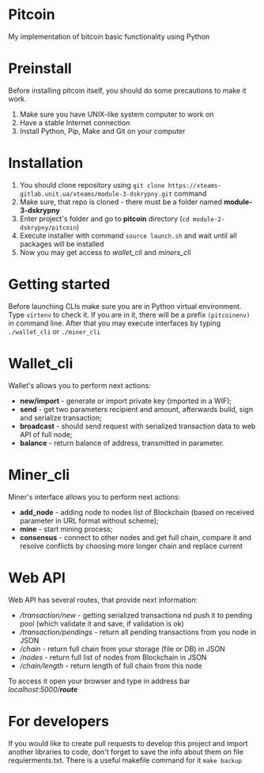 Pitcoin
=========
My implementation of bitcoin basic functionality using Python

Preinstall
==========
Before installing pitcoin itself, you should do some precautions to make it work.
1. Make sure you have UNIX-like system computer to work on
2. Have a stable Internet connection
3. Install Python, Pip, Make and Git on your computer

Installation
============
1. You should clone repository using `git clone https://xteams-gitlab.unit.ua/xteams/module-3-dskrypny.git` command
2. Make sure, that repo is cloned - there must be a folder named **module-3-dskrypny**
3. Enter project's folder and go to **pitcoin** directory (`cd module-2-dskrypny/pitcoin`)
4. Execute installer with command `source launch.sh` and wait until all packages will be installed
5. Now you may get access to *wallet_cli* and *miners_cli*

Getting started
===============
Before launching CLIs make sure you are in Python virtual environment. Type `virtenv` to check it. If you are in it, there will be a prefix `(pitcoinenv)` in command line. After that you may execute interfaces by typing `./wallet_cli` or `./miner_cli`

Wallet_cli
==========
Wallet's allows you to perform next actions:
- **new/import** - generate or import private key (imported in a WIF);
- **send** - get two parameters recipient and amount, afterwards build, sign and serialize
transaction;
 - **broadcast** - should send request with serialized transaction data to
web API of full node;
 - **balance** - return balance of address, transmitted in parameter.

Miner_cli
=========
Miner's interface allows you to perform next actions:
- **add_node** - adding node to nodes list of Blockchain (based on received
parameter in URL format without scheme);
- **mine** - start mining process;
- **consensus** - connect to other nodes and get full chain, compare it and
resolve conflicts by choosing more longer chain and replace current

Web API
=======
Web API has several routes, that provide next information:
- */transaction/new* - getting serialized transactiona
 nd push it to pending pool (which validate it and save, if validation is ok)
- */transaction/pendings* - return all pending transactions from you node in
JSON
- */chain* - return full chain from your storage (file or DB) in JSON
- */nodes* - return full list of nodes from Blockchain in JSON
 - */chain/length* - return length of full chain from this node

To access it open your browser and type in address bar *localhost:5000/**route***

For developers
=============
If you would like to create pull requests to develop this project and import another libraries to code, don't forget to save the info about them on file requierments.txt. There is a useful makefile command for it `make backup`
 


